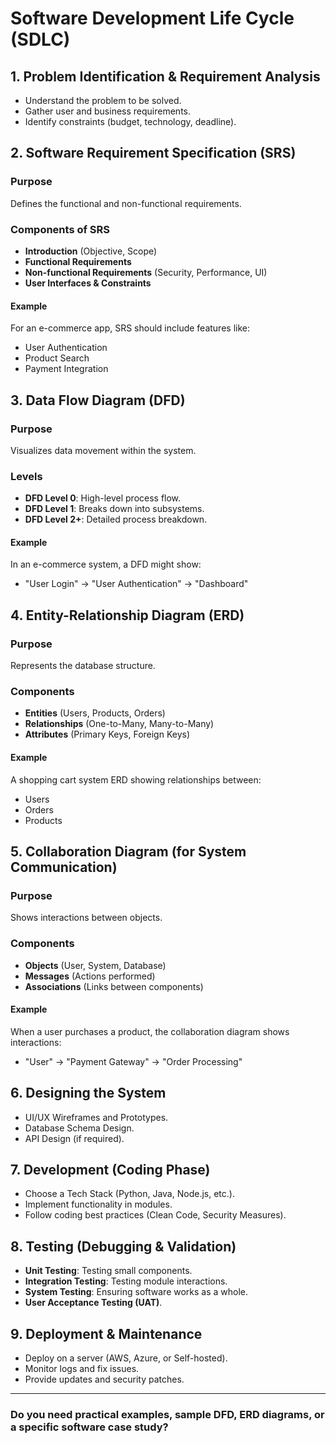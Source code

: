 # Software Development Life Cycle (SDLC)

## 1. Problem Identification & Requirement Analysis
- Understand the problem to be solved.
- Gather user and business requirements.
- Identify constraints (budget, technology, deadline).

## 2. Software Requirement Specification (SRS)
### Purpose
Defines the functional and non-functional requirements.

### Components of SRS
- **Introduction** (Objective, Scope)
- **Functional Requirements**
- **Non-functional Requirements** (Security, Performance, UI)
- **User Interfaces & Constraints**

#### Example
For an e-commerce app, SRS should include features like:
- User Authentication
- Product Search
- Payment Integration

## 3. Data Flow Diagram (DFD)
### Purpose
Visualizes data movement within the system.

### Levels
- **DFD Level 0**: High-level process flow.
- **DFD Level 1**: Breaks down into subsystems.
- **DFD Level 2+**: Detailed process breakdown.

#### Example
In an e-commerce system, a DFD might show:
- "User Login" → "User Authentication" → "Dashboard"

## 4. Entity-Relationship Diagram (ERD)
### Purpose
Represents the database structure.

### Components
- **Entities** (Users, Products, Orders)
- **Relationships** (One-to-Many, Many-to-Many)
- **Attributes** (Primary Keys, Foreign Keys)

#### Example
A shopping cart system ERD showing relationships between:
- Users
- Orders
- Products

## 5. Collaboration Diagram (for System Communication)
### Purpose
Shows interactions between objects.

### Components
- **Objects** (User, System, Database)
- **Messages** (Actions performed)
- **Associations** (Links between components)

#### Example
When a user purchases a product, the collaboration diagram shows interactions:
- "User" → "Payment Gateway" → "Order Processing"

## 6. Designing the System
- UI/UX Wireframes and Prototypes.
- Database Schema Design.
- API Design (if required).

## 7. Development (Coding Phase)
- Choose a Tech Stack (Python, Java, Node.js, etc.).
- Implement functionality in modules.
- Follow coding best practices (Clean Code, Security Measures).

## 8. Testing (Debugging & Validation)
- **Unit Testing**: Testing small components.
- **Integration Testing**: Testing module interactions.
- **System Testing**: Ensuring software works as a whole.
- **User Acceptance Testing (UAT)**.

## 9. Deployment & Maintenance
- Deploy on a server (AWS, Azure, or Self-hosted).
- Monitor logs and fix issues.
- Provide updates and security patches.

---

### Do you need practical examples, sample DFD, ERD diagrams, or a specific software case study?
